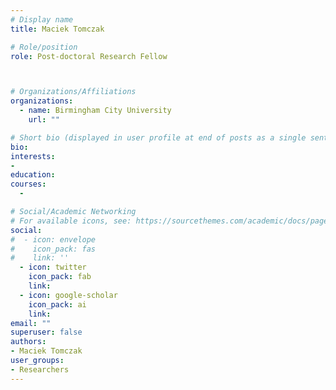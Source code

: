 ```yaml
---
# Display name
title: Maciek Tomczak

# Role/position
role: Post-doctoral Research Fellow



# Organizations/Affiliations
organizations:
  - name: Birmingham City University  
    url: ""

# Short bio (displayed in user profile at end of posts as a single sentence)
bio: 
interests:
- 
education:
courses:
  - 

# Social/Academic Networking
# For available icons, see: https://sourcethemes.com/academic/docs/page-builder/#icons
social:
#  - icon: envelope
#    icon_pack: fas
#    link: ''
  - icon: twitter
    icon_pack: fab
    link: 
  - icon: google-scholar
    icon_pack: ai
    link: 
email: ""
superuser: false
authors:
- Maciek Tomczak
user_groups:
- Researchers
---
```


